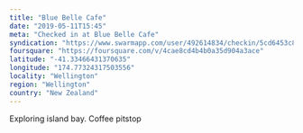 ```yaml
---
title: "Blue Belle Cafe"
date: "2019-05-11T15:45"
meta: "Checked in at Blue Belle Cafe"
syndication: "https://www.swarmapp.com/user/492614834/checkin/5cd6453c8ad62e002c5cb1d9"
foursquare: "https://foursquare.com/v/4cae8cd4b4b0a35d904a3ace"
latitude: "-41.33466431370635"
longitude: "174.77324317503556"
locality: "Wellington"
region: "Wellington"
country: "New Zealand"
---
```

Exploring island bay. Coffee pitstop
